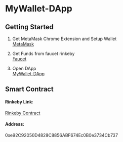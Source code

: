 # MyWallet-DApp

## Getting Started

1. Get MetaMask Chrome Extension and Setup Wallet <br />
[MetaMask](https://chrome.google.com/webstore/detail/metamask/nkbihfbeogaeaoehlefnkodbefgpgknn?hl=de)

2. Get Funds from faucet rinkeby <br />
[Faucet](https://faucet.rinkeby.io/)

3. Open DApp <br />
[MyWallet-DApp](https://mipa23.github.io/MyWallet/)

## Smart Contract

#### Rinkeby Link:
[Rinkeby Contract](https://rinkeby.etherscan.io/address/0xe92C92050D4828C8856ABF674Ec0B0e3734Cb737)

#### Address:
0xe92C92050D4828C8856ABF674Ec0B0e3734Cb737